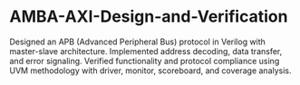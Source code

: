 # AMBA-AXI-Design-and-Verification
Designed an APB (Advanced Peripheral Bus) protocol in Verilog with master-slave architecture. Implemented address decoding, data transfer, and error signaling. Verified functionality and protocol compliance using UVM methodology with driver, monitor, scoreboard, and coverage analysis.
